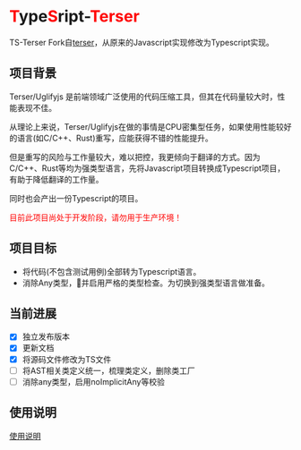<h1><span style="color:red">T</span>ype<span style="color:red">S</span>ript-<span style="color:red">Terser</span></h1>

TS-Terser Fork自[terser](https://github.com/terser/terser)，从原来的Javascript实现修改为Typescript实现。

## 项目背景

Terser/Uglifyjs 是前端领域广泛使用的代码压缩工具，但其在代码量较大时，性能表现不佳。

从理论上来说，Terser/Uglifyjs在做的事情是CPU密集型任务，如果使用性能较好的语言(如C/C++、Rust)重写，应能获得不错的性能提升。

但是重写的风险与工作量较大，难以把控，我更倾向于翻译的方式。因为C/C++、Rust等均为强类型语言，先将Javascript项目转换成Typescript项目，有助于降低翻译的工作量。

同时也会产出一份Typescript的项目。

<span style="color:red">目前此项目尚处于开发阶段，请勿用于生产环境！</span>

## 项目目标

- 将代码(不包含测试用例)全部转为Typescript语言。
- 消除Any类型，并启用严格的类型检查。为切换到强类型语言做准备。

## 当前进展

- [x] 独立发布版本
- [x] 更新文档
- [x] 将源码文件修改为TS文件
- [ ] 将AST相关类定义统一，梳理类定义，删除类工厂
- [ ] 消除any类型，启用noImplicitAny等校验

## 使用说明
[使用说明](./terser.md)
